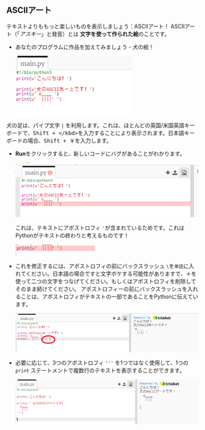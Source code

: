 ## ASCIIアート

テキストよりももっと楽しいものを表示しましょう：ASCIIアート！ ASCIIアート（「*アスキー*」と発音）とは **文字を使って作られた絵**のことです。

+ あなたのプログラムに作品を加えてみましょう - 犬の絵！
    
    ![スクリーンショット](images/me-dog.png)

犬の足は、パイプ文字 `|` を利用します。これは、ほとんどの英国/米国英語キーボードで、<kbd>Shift + \</kbd>を入力することにより表示されます。日本語キーボードの場合、Shift + ￥を入力します。

+ **Run**をクリックすると、新しいコードにバグがあることがわかります。
    
    ![スクリーンショット](images/me-dog-bug.png)
    
    これは、テキストにアポストロフィ `'`が含まれているためです。これはPythonがテキストの終わりと考えるものです！
    
    ![スクリーンショット](images/me-dog-quote.png)

+ これを修正するには、アポストロフィの前にバックスラッシュ `\`を`単語`に入れてください。日本語の場合ですと文字ボケする可能性がありますで、＋を使って二つの文字をつなげてください。もしくはアポストロフィを削除してそのまま続けてください。 アポストロフィーの前にバックスラッシュを入れることは、アポストロフィがテキストの一部であることをPythonに伝えています。
    
    ![スクリーンショット](images/me-dog-bug-fix.png)

+ 必要に応じて、3つのアポストロフィ `'''` を1つではなく使用して、1つの `print` ステートメントで複数行のテキストを表示することができます。
    
    ![スクリーンショット](images/me-dog-triple-quote.png)